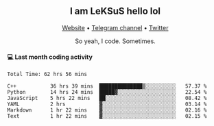 <h2 align="center">I am LeKSuS hello lol</h2>
<div align="center">
  <a href="https://leksus.net">Website</a> •
  <a href="https://t.me/leksus_was_here">Telegram channel</a> •
  <a href="https://twitter.com/___LeKSuS___">Twitter</a>
</div>
<p align="center">So yeah, I code. Sometimes.</p>

#### :computer: Last month coding activity
<!--START_SECTION:waka-->

```text
Total Time: 62 hrs 56 mins

C++           36 hrs 39 mins  ██████████████▒░░░░░░░░░░   57.37 %
Python        14 hrs 24 mins  █████▓░░░░░░░░░░░░░░░░░░░   22.54 %
JavaScript    5 hrs 22 mins   ██░░░░░░░░░░░░░░░░░░░░░░░   08.42 %
YAML          2 hrs           ▓░░░░░░░░░░░░░░░░░░░░░░░░   03.14 %
Markdown      1 hr 22 mins    ▓░░░░░░░░░░░░░░░░░░░░░░░░   02.16 %
Text          1 hr 22 mins    ▓░░░░░░░░░░░░░░░░░░░░░░░░   02.15 %
```

<!--END_SECTION:waka-->

<!-- flag{4_l0t_0f_1nter35t1ng_th1ng5_4r3_1n_publ1c_d0m41n} -->
